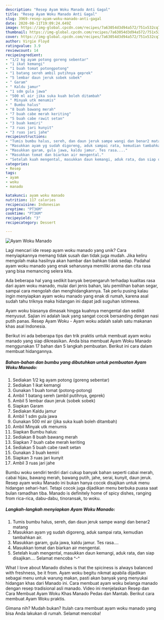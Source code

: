 ```yaml
---
description: "Resep Ayam Woku Manado Anti Gagal"
title: "Resep Ayam Woku Manado Anti Gagal"
slug: 3969-resep-ayam-woku-manado-anti-gagal
date: 2020-08-11T19:09:24.649Z
image: https://img-global.cpcdn.com/recipes/7a63054d3d94a572/751x532cq70/ayam-woku-manado-foto-resep-utama.jpg
thumbnail: https://img-global.cpcdn.com/recipes/7a63054d3d94a572/751x532cq70/ayam-woku-manado-foto-resep-utama.jpg
cover: https://img-global.cpcdn.com/recipes/7a63054d3d94a572/751x532cq70/ayam-woku-manado-foto-resep-utama.jpg
author: Virgie Floyd
ratingvalue: 3.9
reviewcount: 14
recipeingredient:
- "1/2 kg ayam potong goreng sebentar"
- "1 ikat kemangi"
- "1 buah tomat potongpotong"
- "1 batang sereh ambil putihnya geprek"
- "5 lembar daun jeruk sobek sobek"
- " Garam"
- " Kaldu jamur"
- "1 sdm gula jawa"
- "500 ml air jika suka kuah boleh ditambah"
- " Minyak utk menumis"
- " Bumbu halus"
- "8 buah bawang merah"
- "7 buah cabe merah keriting"
- "5 buah cabe rawit setan"
- "3 buah kemiri"
- "3 ruas jari kunyit"
- "3 ruas jari jahe"
recipeinstructions:
- "Tumis bumbu halus, sereh, dan daun jeruk sampe wangi dan benar2 matang"
- "Masukkan ayam yg sudah digoreng, aduk sampai rata, kemudian tambahkan air."
- "Masukkan garam, gula jawa, kaldu jamur. Tes rasa...."
- "Masukkan tomat dan biarkan air mengental."
- "Setelah kuah mengental, masukkan daun kemangi, aduk rata, dan siap disajikan.... Selamat mencoba ^-^"
categories:
- Resep
tags:
- ayam
- woku
- manado

katakunci: ayam woku manado 
nutrition: 117 calories
recipecuisine: Indonesian
preptime: "PT36M"
cooktime: "PT36M"
recipeyield: "3"
recipecategory: Dessert

---
```



![Ayam Woku Manado](https://img-global.cpcdn.com/recipes/7a63054d3d94a572/751x532cq70/ayam-woku-manado-foto-resep-utama.jpg)

Lagi mencari ide resep ayam woku manado yang unik? Cara menyiapkannya memang tidak susah dan tidak juga mudah. Jika keliru mengolah maka hasilnya akan hambar dan bahkan tidak sedap. Padahal ayam woku manado yang enak seharusnya memiliki aroma dan cita rasa yang bisa memancing selera kita.

Ada beberapa hal yang sedikit banyak berpengaruh terhadap kualitas rasa dari ayam woku manado, mulai dari jenis bahan, lalu pemilihan bahan segar, sampai cara mengolah dan menghidangkannya. Tak perlu pusing kalau ingin menyiapkan ayam woku manado yang enak di rumah, karena asal sudah tahu triknya maka hidangan ini dapat jadi suguhan istimewa.

Ayam woku biasanya dimasak hingga kuahnya mengental dan sedikit menyusut. Sajian ini adalah lauk yang sangat cocok bersanding dengan nasi putih panas. Resep Ayam Woku - Ayam woku adalah salah satu makanan khas asal Indonesia.


Berikut ini ada beberapa tips dan trik praktis untuk membuat ayam woku manado yang siap dikreasikan. Anda bisa membuat Ayam Woku Manado menggunakan 17 bahan dan 5 langkah pembuatan. Berikut ini cara dalam membuat hidangannya.

<!--inarticleads1-->

##### Bahan-bahan dan bumbu yang dibutuhkan untuk pembuatan Ayam Woku Manado:

1. Sediakan 1/2 kg ayam potong (goreng sebentar)
1. Sediakan 1 ikat kemangi
1. Gunakan 1 buah tomat (potong-potong)
1. Ambil 1 batang sereh (ambil putihnya, geprek)
1. Ambil 5 lembar daun jeruk (sobek sobek)
1. Siapkan  Garam
1. Sediakan  Kaldu jamur
1. Ambil 1 sdm gula jawa
1. Gunakan 500 ml air (jika suka kuah boleh ditambah)
1. Ambil  Minyak utk menumis
1. Siapkan  Bumbu halus:
1. Sediakan 8 buah bawang merah
1. Siapkan 7 buah cabe merah keriting
1. Sediakan 5 buah cabe rawit setan
1. Gunakan 3 buah kemiri
1. Siapkan 3 ruas jari kunyit
1. Ambil 3 ruas jari jahe


Bumbu woku sendiri terdiri dari cukup banyak bahan seperti cabai merah, cabai hijau, bawang merah, bawang putih, jahe, serai, kunyit, daun jeruk. Resep ayam woku Manado ini bukan hanya cocok disajikan untuk menu hidangan sehari-hari. Tetapi cocok juga dijadikan menu berbuka puasa saat bulan ramadhan tiba. Manado is definitely home of spicy dishes, ranging from rica-rica, dabu-dabu, tinoransak, to woku. 

<!--inarticleads2-->

##### Langkah-langkah menyiapkan Ayam Woku Manado:

1. Tumis bumbu halus, sereh, dan daun jeruk sampe wangi dan benar2 matang
1. Masukkan ayam yg sudah digoreng, aduk sampai rata, kemudian tambahkan air.
1. Masukkan garam, gula jawa, kaldu jamur. Tes rasa....
1. Masukkan tomat dan biarkan air mengental.
1. Setelah kuah mengental, masukkan daun kemangi, aduk rata, dan siap disajikan.... Selamat mencoba ^-^


What I love about Manado dishes is that the spiciness is always balanced with freshness, be it from. Ayam woku begitu nikmat apabila dijadikan sebagai menu untuk warung makan, pasti akan banyak yang menyukai hidangan khas dari Manado ini. Cara membuat ayam woku belanga manado dengan resep tradisional asli manado. Video ini menjelaskan Resep dan Cara Membuat Ayam Woku Khas Manado Pedas dan Mantab. Berikut cara membuat Ayam Woku praktis. 

Gimana nih? Mudah bukan? Itulah cara membuat ayam woku manado yang bisa Anda lakukan di rumah. Selamat mencoba!
